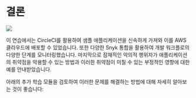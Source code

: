 # 결론

![](https://partner-workshop-assets.s3.us-east-2.amazonaws.com/logo-solid-background.png)

이 연습에서는 CircleCI를 활용하여 샘플 애플리케이션을 신속하게 가져와 이를 AWS 클라우드에 배포할 수 있었습니다. 또한 다양한 Snyk 통합을 활용하여 개발 워크플로의 다양한 단계를 모니터링했습니다. 마지막으로 잠재적인 악의적 행위자가 애플리케이션의 취약점을 악용할 수 있는 방법과 이러한 취약점이 미칠 수 있는 부정적인 영향에 대한 예를 안내받았습니다.

아래의 추가 학습 모듈을 검토하여 이러한 문제를 해결하는 방법에 대해 자세히 알아보는 것이 좋습니다:
